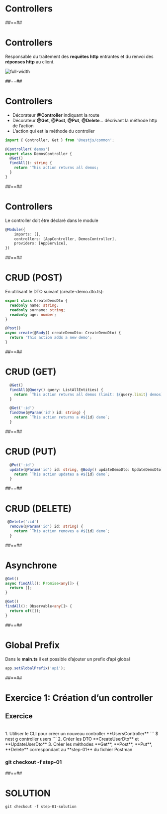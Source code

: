 <!-- .slide: class="transition" -->

# Controllers

##==##
# Controllers
Responsable du traitement des **requêtes http** entrantes et du renvoi des **réponses http** au client.

![full-width](./assets/images/g59af2e18c1_0_79.png)


##==##
<!-- .slide: class="with-code" -->

# Controllers
* Décorateur **@Controller** indiquant la route
* Décorateur **@Get**, **@Post**, **@Put**, **@Delete**… décrivant la méthode http de l’action
* L’action qui est la méthode du controller

```typescript
import { Controller, Get } from '@nestjs/common';

@Controller('demos')
export class DemosController {
  @Get()
  findAll(): string {
    return 'This action returns all demos;
  }
}
```
<!-- .slide: class="big-code" -->


##==##
<!-- .slide: class="with-code" -->

# Controllers
Le controller doit être déclaré dans le module

```typescript
@Module({ 
    imports: [], 
    controllers: [AppController, DemosController], 
    providers: [AppService], 
}) 
```
<!-- .slide: class="big-code" -->

##==##
<!-- .slide: class="with-code" -->

# CRUD (POST)
En utilisant le DTO suivant (create-demo.dto.ts):

```typescript
export class CreateDemoDto {
  readonly name: string;
  readonly surname: string;
  readonly age: number;
}
```

```typescript
@Post()
async create(@Body() createDemoDto: CreateDemoDto) {
  return 'This action adds a new demo';
}
```
<!-- .slide: class="big-code" -->

##==##
<!-- .slide: class="with-code" -->

# CRUD (GET)
```typescript
  @Get()
  findAll(@Query() query: ListAllEntities) {
    return `This action returns all demos (limit: ${query.limit} demos)`;
  }
```

```typescript
  @Get(':id')
  findOne(@Param('id') id: string) {
    return `This action returns a #${id} demo`;
  }
```
<!-- .slide: class="big-code" -->

##==##
<!-- .slide: class="with-code" -->

# CRUD (PUT)
```typescript
  @Put(':id')
  update(@Param('id') id: string, @Body() updateDemoDto: UpdateDemoDto) {
    return `This action updates a #${id} demo`;
  }
```
<!-- .slide: class="big-code" -->


##==##
<!-- .slide: class="with-code" -->

# CRUD (DELETE)
```typescript
 @Delete(':id')
  remove(@Param('id') id: string) {
    return `This action removes a #${id} demo`;
  }
```
<!-- .slide: class="big-code" -->


##==##
<!-- .slide: class="with-code" -->

# Asynchrone
```typescript
@Get()
async findAll(): Promise<any[]> {
  return [];
}
```

```typescript
@Get()
findAll(): Observable<any[]> {
  return of([]);
}
```
<!-- .slide: class="big-code" -->


##==##
<!-- .slide: class="with-code" -->

# Global Prefix

Dans le **main.ts** il est possible d’ajouter un prefix d’api global

```typescript
app.setGlobalPrefix('api');
```
<!-- .slide: class="big-code" -->


##==##
<!-- .slide: class="exercice sfeir-bg-pink" -->

# Exercice 1: Création d’un controller
## Exercice

<br>
1. Utiliser le CLI pour créer un nouveau controller **UsersController**
   ```
    $ nest g controller users
  ```
2. Créer les DTO **CreateUserDto** et **UpdateUserDto**
3. Créer les méthodes **Get**, **Post**, **Put**, **Delete** correspondant au **step-01** du fichier Postman
<br>

### git checkout -f step-01

##==##
<!-- .slide: class="4" -->

# SOLUTION
```git checkout -f step-01-solution```
<!-- .element: class="full-center" -->

